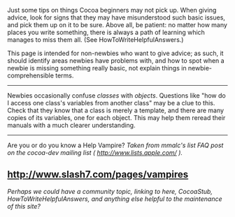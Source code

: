 Just some tips on things Cocoa beginners may not pick up. When giving advice, look for signs that they may have misunderstood such basic issues, and pick them up on it to be sure. Above all, be patient: no matter how many places you write something, there is always a path of learning which manages to miss them all. (See HowToWriteHelpfulAnswers.)

This page is intended for non-newbies who want to give advice; as such, it should identify areas newbies have problems with, and how to spot when a newbie is missing something really basic, not explain things in newbie-comprehensible terms.

----

Newbies occasionally confuse *classes* with *objects*. Questions like "how do I access one class's variables from another class" may be a clue to this. Check that they know that a class is merely a template, and there are many copies of its variables, one for each object. This may help them reread their manuals with a much clearer understanding.

----
Are you or do you know a Help Vampire? *Taken from mmalc's list FAQ post on the cocoa-dev mailing list ( http://www.lists.apple.com/ ).*

http://www.slash7.com/pages/vampires
----

*Perhaps we could have a community topic, linking to here, CocoaStub, HowToWriteHelpfulAnswers, and anything else helpful to the maintenance of this site?*
